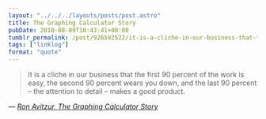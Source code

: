 ```yaml
---
layout: "../../../layouts/posts/post.astro"
title: The Graphing Calculator Story
pubDate: 2010-08-09T10:43:41+00:00
tumblr_permalink: /post/926592522/it-is-a-cliche-in-our-business-that-the-first-90
tags: ["linklog"]
format: "quote"
---
```


> It is a cliche in our business that the first 90 percent of the work is easy, the second 90 percent wears you down, and the last 90 percent &#8211; the attention to detail &#8211; makes a good product.

— <cite>[Ron Avitzur, _The Graphing Calculator Story_](http://www.nucalc.com/Story/)</cite>
